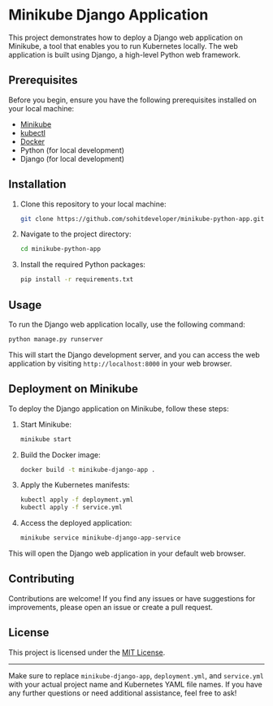 # Minikube Django Application

This project demonstrates how to deploy a Django web application on Minikube, a tool that enables you to run Kubernetes locally. The web application is built using Django, a high-level Python web framework.

## Prerequisites

Before you begin, ensure you have the following prerequisites installed on your local machine:

- [Minikube](https://minikube.sigs.k8s.io/docs/start/)
- [kubectl](https://kubernetes.io/docs/tasks/tools/install-kubectl/)
- [Docker](https://docs.docker.com/get-docker/)
- Python (for local development)
- Django (for local development)

## Installation

1. Clone this repository to your local machine:

    ```bash
    git clone https://github.com/sohitdeveloper/minikube-python-app.git
    ```

2. Navigate to the project directory:

    ```bash
    cd minikube-python-app
    ```

3. Install the required Python packages:

    ```bash
    pip install -r requirements.txt
    ```

## Usage

To run the Django web application locally, use the following command:

```bash
python manage.py runserver
```

This will start the Django development server, and you can access the web application by visiting `http://localhost:8000` in your web browser.

## Deployment on Minikube

To deploy the Django application on Minikube, follow these steps:

1. Start Minikube:

    ```bash
    minikube start
    ```

2. Build the Docker image:

    ```bash
    docker build -t minikube-django-app .
    ```

3. Apply the Kubernetes manifests:

    ```bash
    kubectl apply -f deployment.yml
    kubectl apply -f service.yml
    ```

4. Access the deployed application:

    ```bash
    minikube service minikube-django-app-service
    ```

This will open the Django web application in your default web browser.

## Contributing

Contributions are welcome! If you find any issues or have suggestions for improvements, please open an issue or create a pull request.

## License

This project is licensed under the [MIT License](LICENSE).

---

Make sure to replace `minikube-django-app`, `deployment.yml`, and `service.yml` with your actual project name and Kubernetes YAML file names. If you have any further questions or need additional assistance, feel free to ask!
